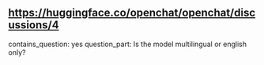 ## https://huggingface.co/openchat/openchat/discussions/4

contains_question: yes
question_part: Is the model multilingual or english only?